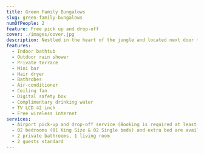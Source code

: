 ```yaml
---
title: Green Family Bungalows
slug: green-family-bungalows
numOfPeople: 2
feature: Free pick up and drop-off
cover: ./images/cover.jpg
description: Nestled in the heart of the jungle and located next door to each other, each of our amazing 165 sqm family bungalows feature two bedrooms with a king bed and twin beds, two full bathrooms, rain showers, a roman tub, living room and a private large open-air terrace. Both bungalows are fitted out with modern amenities and comfortable for a family stay.
features:
  - Indoor bathtub
  - Outdoor rain shower
  - Private terrace
  - Mini bar
  - Hair dryer
  - Bathrobes
  - Air-conditioner
  - Ceiling fan
  - Digital safety box
  - Complimentary drinking water
  - TV LCD 42 inch
  - Free wireless internet
services:
  - Airport pick-up and drop-off service (Booking is required at least 1 day in advance)
  - 02 bedrooms (01 King Size & 02 Single beds) and extra bed are available
  - 2 private bathrooms, 1 living room
  - 2 guests standard
---
```

